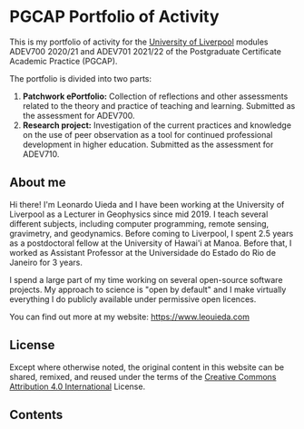 # PGCAP Portfolio of Activity

This is my portfolio of activity for the
[University of Liverpool](https://www.liverpool.ac.uk) modules
ADEV700 2020/21 and ADEV701 2021/22 of the Postgraduate Certificate Academic
Practice (PGCAP).

The portfolio is divided into two parts:

1. **Patchwork ePortfolio:** Collection of reflections and other assessments
   related to the theory and practice of teaching and learning. Submitted as
   the assessment for ADEV700.
1. **Research project:** Investigation of the current practices and knowledge
   on the use of peer observation as a tool for continued professional
   development in higher education. Submitted as the assessment for ADEV710.

## About me

Hi there!
I'm Leonardo Uieda and I have been working at the University of
Liverpool as a Lecturer in Geophysics since mid 2019.
I teach several different subjects, including computer programming, remote
sensing, gravimetry, and geodynamics.
Before coming to Liverpool, I spent 2.5 years as a postdoctoral fellow at the
University of Hawai'i at Manoa.
Before that, I worked as Assistant Professor at the Universidade do Estado do
Rio de Janeiro for 3 years.

I spend a large part of my time working on several open-source software
projects.
My approach to science is "open by default" and I make virtually everything I
do publicly available under permissive open licences.

You can find out more at my website: https://www.leouieda.com

## License

Except where otherwise noted, the original content in this website can be
shared, remixed, and reused under the terms of the
[Creative Commons Attribution 4.0 International](https://creativecommons.org/licenses/by/4.0/)
<i class="fab fa-creative-commons"></i><i class="fab fa-creative-commons-by"></i>
License.

## Contents

```{tableofcontents}
```
